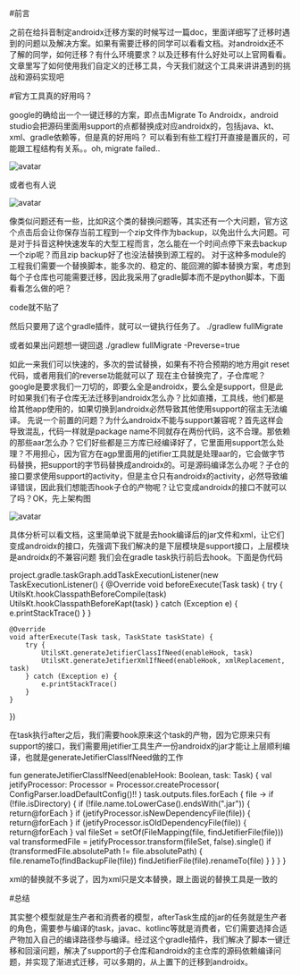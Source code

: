 
#前言

之前在给抖音制定androidx迁移方案的时候写过一篇doc，里面详细写了迁移时遇到的问题以及解决方案。如果有需要迁移的同学可以看看文档。对androidx还不了解的同学，如何迁移？有什么环境要求？以及迁移有什么好处可以上官网看看。文章里写了如何使用我们自定义的迁移工具，今天我们就这个工具来讲讲遇到的挑战和源码实现吧

#官方工具真的好用吗？

google的确给出一个一键迁移的方案，即点击Migrate To Androidx，android studio会把源码里面用support的点都替换成对应androidx的，包括java、kt、xml、gradle依赖等，但是真的好用吗？
可以看到有些工程打开直接是置灰的，可能跟工程结构有关系。。oh, migrate failed..

![avatar](https://note.youdao.com/yws/public/resource/90e0e85a89029ebff0ad090ff0603f41/xmlnote/DF41F83744414E9AAC229BAA438E06F0/7604)

或者也有人说

![avatar](https://note.youdao.com/yws/public/resource/90e0e85a89029ebff0ad090ff0603f41/xmlnote/93DF04859EEE4911AC9473135397AE62/7602)

像类似问题还有一些，比如R这个类的替换问题等，其实还有一个大问题，官方这个点击后会让你保存当前工程到一个zip文件作为backup，以免出什么大问题。可是对于抖音这种快速发车的大型工程而言，怎么能在一个时间点停下来去backup一个zip呢？而且zip backup好了也没法替换到源工程的。
对于这种多module的工程我们需要一个替换脚本，能多次的、稳定的、能回溯的脚本替换方案，考虑到每个子仓库也可能需要迁移，因此我采用了gradle脚本而不是python脚本，下面看看怎么做的吧？

code就不贴了

然后只要用了这个gradle插件，就可以一键执行任务了。
./gradlew fullMigrate

或者如果出问题想一键回退
./gradlew fullMigrate -Preverse=true

如此一来我们可以快速的，多次的尝试替换，如果有不符合预期的地方用git reset代码，或者用我们的reverse功能就可以了
现在主仓替换完了，子仓库呢？
google是要求我们一刀切的，即要么全是androidx，要么全是support，但是此时如果我们有子仓库无法迁移到androidx怎么办？比如直播，工具线，他们都是给其他app使用的，如果切换到androidx必然导致其他使用support的宿主无法编译。
先说一个前置的问题？为什么androidx不能与support兼容呢？首先这样会导致混乱，代码一样就是package name不同就存在两份代码，这不合理。那依赖的那些aar怎么办？它们好些都是三方库已经编译好了，它里面用support怎么处理？不用担心，因为官方在agp里面用的jetifier工具就是处理aar的，它会做字节码替换，把support的字节码替换成androidx的。可是源码编译怎么办呢？子仓的接口要求使用support的activity，但是主仓只有androidx的activity，必然导致编译错误，因此我们想能否hook子仓的产物呢？让它变成androidx的接口不就可以了吗？OK，先上架构图



![avatar](https://note.youdao.com/yws/public/resource/90e0e85a89029ebff0ad090ff0603f41/xmlnote/5844BA784F9E4DDD84C6845D6CC7783B/7603)



具体分析可以看文档，这里简单说下就是去hook编译后的jar文件和xml，让它们变成androidx的接口，先强调下我们解决的是下层模块是support接口，上层模块是androidx的不兼容问题
我们会在gradle task执行前后去hook。下面是伪代码

project.gradle.taskGraph.addTaskExecutionListener(new TaskExecutionListener() {
    @Override
    void beforeExecute(Task task) {
        try {
            UtilsKt.hookClasspathBeforeCompile(task)
            UtilsKt.hookClasspathBeforeKapt(task)
        } catch (Exception e) {
            e.printStackTrace()
        }
    }

    @Override
    void afterExecute(Task task, TaskState taskState) {
        try {
            UtilsKt.generateJetifierClassIfNeed(enableHook, task)
            UtilsKt.generateJetifierXmlIfNeed(enableHook, xmlReplacement, task)
        } catch (Exception e) {
            e.printStackTrace()
        }
    }
})

在task执行after之后，我们需要hook原来这个task的产物，因为它原来只有support的接口，我们需要用jetifier工具生产一份androidx的jar才能让上层顺利编译，也就是generateJetifierClassIfNeed做的工作

fun generateJetifierClassIfNeed(enableHook: Boolean, task: Task) {
    val jetifyProcessor: Processor = Processor.createProcessor(
            ConfigParser.loadDefaultConfig()!!
        )
        task.outputs.files.forEach { file ->
            if (!file.isDirectory) {
                if (!file.name.toLowerCase().endsWith(".jar")) {
                        return@forEach
                    }
                    if (jetifyProcessor.isNewDependencyFile(file)) {
                        return@forEach
                    }
                    if (jetifyProcessor.isOldDependencyFile(file)) {
                        return@forEach
                    }
                    val fileSet = setOf(FileMapping(file, findJetifierFile(file)))
                    val transformedFile = jetifyProcessor.transform(fileSet, false).single()
                    if (transformedFile.absolutePath != file.absolutePath) {
                        file.renameTo(findBackupFile(file))
                        findJetifierFile(file).renameTo(file)
                    }
            }
        }
}


xml的替换就不多说了，因为xml只是文本替换，跟上面说的替换工具是一致的

#总结

其实整个模型就是生产者和消费者的模型，afterTask生成的jar的任务就是生产者的角色，需要参与编译的task，javac、kotlinc等就是消费者，它们需要选择合适产物加入自己的编译路径参与编译。经过这个gradle插件，我们解决了脚本一键迁移和回滚问题，解决了support的子仓库和androidx的主仓库的源码依赖编译问题，并实现了渐进式迁移，可以多期的，从上置下的迁移到androidx。

